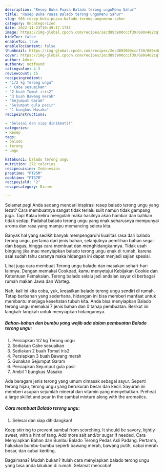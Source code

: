 ```yaml
---
description: "Resep Buka Puasa Balado terong unguMenu Sahur"
title: "Resep Buka Puasa Balado terong unguMenu Sahur"
slug: 966-resep-buka-puasa-balado-terong-ungumenu-sahur
category: Uncategorized
date: 2022-11-23T10:49:17.174Z
image: https://img-global.cpcdn.com/recipes/2ecd893900cccf39/680x482cq70/balado-terong-ungu-foto-resep-utama.jpg
hideToc: false
enableToc: true
enableTocContent: false
thumbnail: https://img-global.cpcdn.com/recipes/2ecd893900cccf39/680x482cq70/balado-terong-ungu-foto-resep-utama.jpg
cover: https://img-global.cpcdn.com/recipes/2ecd893900cccf39/680x482cq70/balado-terong-ungu-foto-resep-utama.jpg
author: Admin
authorAv: notfound
ratingvalue: 4.3
reviewcount: 15
recipeingredient:
- "1/2 kg Terong ungu"
- " Cabe sesuaikan"
- "2 buah Tomat iris2"
- "3 buah Bawang merah"
- "Sejumput Garam"
- "Sejumput gula pasir"
- "1 bungkus Masako"
recipeinstructions:

- "Selesai dan siap dinikmati!"
categories:
- Resep
tags:
- balado
- terong
- ungu

katakunci: balado terong ungu 
nutrition: 272 calories
recipecuisine: Indonesian
preptime: "PT25M"
cooktime: "PT37M"
recipeyield: "2"
recipecategory: Dinner

---
```



Selamat pagi Anda sedang mencari inspirasi resep balado terong ungu yang lezat? Cara membuatnya sangat tidak terlalu sulit namun tidak gampang juga. Tapi Kalau keliru mengolah maka hasilnya akan hambar dan bahkan tidak sedap. Padahal balado terong ungu yang enak seharusnya mempunyai aroma dan rasa yang mampu memancing selera kita.


Banyak hal yang sedikit banyak mempengaruhi kualitas rasa dari balado terong ungu, pertama dari jenis bahan, selanjutnya pemilihan bahan segar dan bagus, hingga cara membuat dan menghidangkannya. Tidak usah bingung jika mau menyiapkan balado terong ungu enak di rumah, karena asal sudah tahu caranya maka hidangan ini dapat menjadi sajian spesial.

Lihat juga cara membuat Terong ungu balado dan masakan sehari-hari lainnya. Dengan memakai Cookpad, kamu menyetujui Kebijakan Cookie dan Ketentuan Pemakaian. Terong balado selalu jadi andalan sayur di berbagai rumah makan Jawa dan Warteg.


Nah, kali ini kita coba, yuk, kreasikan balado terong ungu sendiri di rumah. Tetap berbahan yang sederhana, hidangan ini bisa memberi manfaat untuk membantu menjaga kesehatan tubuh kita. Anda bisa menyiapkan Balado terong ungu memakai 7 jenis bahan dan 0 tahap pembuatan. Berikut ini langkah-langkah untuk menyiapkan hidangannya.

<!--inarticleads1-->

##### Bahan-bahan dan bumbu yang wajib ada dalam pembuatan Balado terong ungu:

1. Persiapkan 1/2 kg Terong ungu
1. Sediakan  Cabe sesuaikan
1. Sediakan 2 buah Tomat iris2
1. Persiapkan 3 buah Bawang merah
1. Gunakan Sejumput Garam
1. Persiapkan Sejumput gula pasir
1. Ambil 1 bungkus Masako


Ada beragam jenis terong yang umum dimasak sebagai sayur. Seperti terong hijau, terong ungu yang berukuran besar dan kecil. Sayuran ini memberi asupan sejumlah mineral dan vitamin yang menyehatkan. Preheat a large skillet and pour in the sambal mixture along with the aromatics. 

<!--inarticleads2-->

##### Cara membuat Balado terong ungu:


1. Selesai dan siap dihidangkan!

Keep stirring to prevent sambal from scorching. It should be savory, lightly sweet, with a hint of tang. Add more salt and/or sugar if needed. Cara Menyiapkan Bahan dan Bumbu Balado Terong Pedas Asli Padang. Pertama, haluskan bumbu-bumbu seperti bawang merah, bawang putih, cabai merah besar, dan cabai keriting. 

Bagaimana? Mudah bukan? Itulah cara menyiapkan balado terong ungu yang bisa anda lakukan di rumah. Selamat mencoba!
